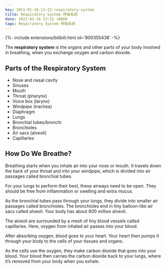```yaml
---
key: 2021-01-16-13-22-respiratory-system
title: Respiratory System 呼吸系统
date: 2021-01-16 13:22 +0800
tags: Respiratory System 呼吸系统
---
```


<div>{%- include extensions/bilibili.html id='800355438' -%}</div>

The **respiratory system** is the organs and other parts of your body involved in breathing,
when you exchange oxygen and carbon dioxide.

## Parts of the Respiratory System

* Nose and nasal cavity
* Sinuses
* Mouth
* Throat (pharynx)
* Voice box (larynx)
* Windpipe (trachea)
* Diaphragm
* Lungs
* Bronchial tubes/bronchi
* Bronchioles
* Air sacs (alveoli)
* Capillaries

## How Do We Breathe?

Breathing starts when you inhale air into your nose or mouth.
It travels down the back of your throat and into your windpipe,
which is divided into air passages called bronchial tubes.

For your lungs to perform their best, these airways need to be open.
They should be free from inflammation or swelling and extra mucus.

As the bronchial tubes pass through your lungs,
they divide into smaller air passages called bronchioles.
The bronchioles end in tiny balloon-like air sacs called alveoli.
Your body has about 600 million alveoli.

The alveoli are surrounded by a mesh of tiny blood vessels called capillaries.
Here, oxygen from inhaled air passes into your blood.

After absorbing oxygen, blood goes to your heart.
Your heart then pumps it through your body to the cells of your tissues and organs.

As the cells use the oxygen, they make carbon dioxide that goes into your blood.
Your blood then carries the carbon dioxide back to your lungs,
where it’s removed from your body when you exhale.

<!--more-->
